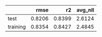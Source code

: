 |          |   rmse |     r2 |   avg_nll |
|:---------|-------:|-------:|----------:|
| test     | 0.8206 | 0.8399 |    2.6124 |
| training | 0.8354 | 0.8427 |    2.4845 |